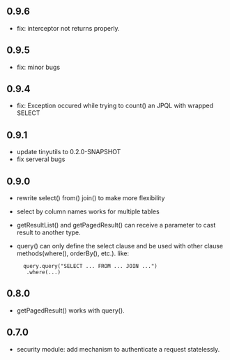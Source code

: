 ## 0.9.6
* fix: interceptor not returns properly.

## 0.9.5
* fix: minor bugs

## 0.9.4
* fix: Exception occured while trying to count() an JPQL with wrapped SELECT

## 0.9.1
* update tinyutils to 0.2.0-SNAPSHOT
* fix serveral bugs

## 0.9.0
* rewrite select() from() join() to make more flexibility
* select by column names works for multiple tables
* getResultList() and getPagedResult() can receive a parameter to cast result to another type.
* query() can only define the select clause and be used with other clause methods(where(),
orderBy(), etc.). like:

		query.query("SELECT ... FROM ... JOIN ...")
         .where(...)

## 0.8.0
* getPagedResult() works with query().

## 0.7.0
* security module: add mechanism to authenticate a request statelessly.
